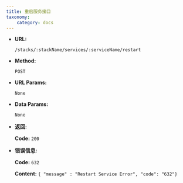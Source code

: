```yaml
---
title: 重启服务接口
taxonomy:
    category: docs
---
```


* **URL:**

    `/stacks/:stackName/services/:serviceName/restart`

* **Method:**

    `POST`

* **URL Params:**

    `None`

* **Data Params:**

    `None`

* **返回:**

	**Code:** `200`

* **错误信息:**

	**Code:** `632`
  	
  	**Content:** `{ "message" : "Restart Service Error", "code": "632"}`